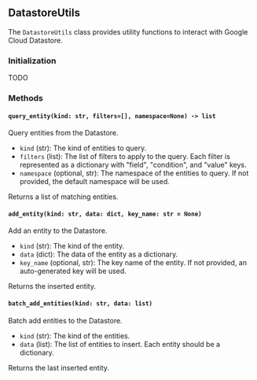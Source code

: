 ## DatastoreUtils

The `DatastoreUtils` class provides utility functions to interact with Google Cloud Datastore.

### Initialization

TODO

### Methods

#### `query_entity(kind: str, filters=[], namespace=None) -> list`

Query entities from the Datastore.

- `kind` (str): The kind of entities to query.
- `filters` (list): The list of filters to apply to the query. Each filter is represented as a dictionary with "field", "condition", and "value" keys.
- `namespace` (optional, str): The namespace of the entities to query. If not provided, the default namespace will be used.

Returns a list of matching entities.

#### `add_entity(kind: str, data: dict, key_name: str = None)`

Add an entity to the Datastore.

- `kind` (str): The kind of the entity.
- `data` (dict): The data of the entity as a dictionary.
- `key_name` (optional, str): The key name of the entity. If not provided, an auto-generated key will be used.

Returns the inserted entity.

#### `batch_add_entities(kind: str, data: list)`

Batch add entities to the Datastore.

- `kind` (str): The kind of the entities.
- `data` (list): The list of entities to insert. Each entity should be a dictionary.

Returns the last inserted entity.
